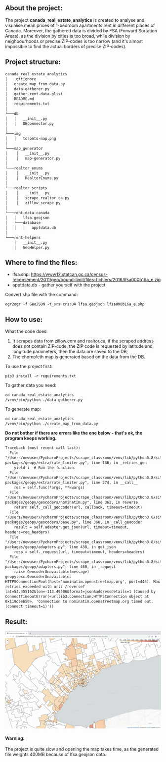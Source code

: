 ## About the project:
The project **canada_real_estate_analytics** is created to analyse and visualise mean prices of 1-bedroom apartments rent in different places of Canada. 
Moreover, the gathered data is divided by FSA (Forward Sortation Areas), as the division by cities is too broad, while division by neighbourhoods or precise ZIP-codes is too narrow (and it's almost impossible to find the actual borders of precise ZIP-codes).
## Project structure:
```
canada_real_estate_analytics
│   .gitignore
│   create_map_from_data.py   
│   data-gatherer.py   
│   gather.rent.data.plist   
│   README.md
│   requirements.txt       
│   
└───db  
│   │   __init__.py
│   │   DBConnector.py
│   
└───img
│   │   toronto-map.png
│      
└───map_generator
│    │   __init__.py
│    │   map-generator.py        
│      
└───realtor_enums
│    │   __init__.py
│    │   RealtorEnums.py   
│        
└───realtor_scripts
│    │   __init__.py
│    │   scrape_realtor_ca.py    
│    │   zillow_scrape.py    
│    
└───rent-data-canada
│   │   lfsa.geojson
│   └───database
│   │   │   apptdata.db
│        
└───rent-helpers
    │   __init__.py
    │   GeoHelper.py
```
## Where to find the files:
- lfsa.shp: https://www12.statcan.gc.ca/census-recensement/2011/geo/bound-limit/files-fichiers/2016/lfsa000b16a_e.zip 
- apptdata.db - gather yourself with the project

Convert shp file with the command:
```
ogr2ogr -f GeoJSON -t_srs crs:84 lfsa.geojson lfsa000b16a_e.shp
```
## How to use:
What the code does:
1. It scrapes data from zillow.com and realtor.ca, if the scraped address does not contain ZIP-code, the ZIP code is requested by latitude and longitude parameters, then the data are saved to the DB;
2. The choropleth map is generated based on the data from the DB.

To use the project first:
```commandline
pip3 install -r requirements.txt
```

To gather data you need: 
```commandline
cd canada_real_estate_analytics
/venv/bin/python ./data-gatherer.py
```

To generate map:
```commandline
cd canada_real_estate_analytics
/venv/bin/python ./create_map_from_data.py
```
**Do not bother if there are errors like the one below - that's ok, the program keeps working.**
```
Traceback (most recent call last):
  File "/Users/newuser/PycharmProjects/scrape_classroom/venv/lib/python3.8/site-packages/geopy/extra/rate_limiter.py", line 136, in _retries_gen
    yield i  # Run the function.
  File "/Users/newuser/PycharmProjects/scrape_classroom/venv/lib/python3.8/site-packages/geopy/extra/rate_limiter.py", line 274, in __call__
    res = self.func(*args, **kwargs)
  File "/Users/newuser/PycharmProjects/scrape_classroom/venv/lib/python3.8/site-packages/geopy/geocoders/nominatim.py", line 362, in reverse
    return self._call_geocoder(url, callback, timeout=timeout)
  File "/Users/newuser/PycharmProjects/scrape_classroom/venv/lib/python3.8/site-packages/geopy/geocoders/base.py", line 368, in _call_geocoder
    result = self.adapter.get_json(url, timeout=timeout, headers=req_headers)
  File "/Users/newuser/PycharmProjects/scrape_classroom/venv/lib/python3.8/site-packages/geopy/adapters.py", line 438, in get_json
    resp = self._request(url, timeout=timeout, headers=headers)
  File "/Users/newuser/PycharmProjects/scrape_classroom/venv/lib/python3.8/site-packages/geopy/adapters.py", line 460, in _request
    raise GeocoderUnavailable(message)
geopy.exc.GeocoderUnavailable: HTTPSConnectionPool(host='nominatim.openstreetmap.org', port=443): Max retries exceeded with url: /reverse?lat=53.455162&lon=-113.49506&format=json&addressdetails=1 (Caused by ConnectTimeoutError(<urllib3.connection.HTTPSConnection object at 0x119d5eb50>, 'Connection to nominatim.openstreetmap.org timed out. (connect timeout=1)'))
```
## Result: 
![alt text](./img/toronto-map.png)

#### Warning:
The project is quite slow and opening the map takes time, as the generated file weights 400MB because of lfsa.geojson data.
